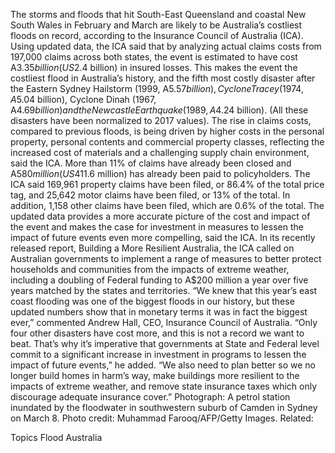 The storms and floods that hit South-East Queensland and coastal New South Wales in February and March are likely to be Australia’s costliest floods on record, according to the Insurance Council of Australia (ICA).
Using updated data, the ICA said that by analyzing actual claims costs from 197,000 claims across both states, the event is estimated to have cost A$3.35 billion (US$2.4 billion) in insured losses.
This makes the event the costliest flood in Australia’s history, and the fifth most costly disaster after the Eastern Sydney Hailstorm (1999, A$5.57 billion), Cyclone Tracey (1974, A$5.04 billion), Cyclone Dinah (1967, A$4.69 billion) and the Newcastle Earthquake (1989, A$4.24 billion). (All these disasters have been normalized to 2017 values).
The rise in claims costs, compared to previous floods, is being driven by higher costs in the personal property, personal contents and commercial property classes, reflecting the increased cost of materials and a challenging supply chain environment, said the ICA.
More than 11% of claims have already been closed and A$580 million (US$411.6 million) has already been paid to policyholders.
The ICA said 169,961 property claims have been filed, or 86.4% of the total price tag, and 25,642 motor claims have been filed, or 13% of the total. In addition, 1,158 other claims have been filed, which are 0.6% of the total.
The updated data provides a more accurate picture of the cost and impact of the event and makes the case for investment in measures to lessen the impact of future events even more compelling, said the ICA.
In its recently released report, Building a More Resilient Australia, the ICA called on Australian governments to implement a range of measures to better protect households and communities from the impacts of extreme weather, including a doubling of Federal funding to A$200 million a year over five years matched by the states and territories.
“We knew that this year’s east coast flooding was one of the biggest floods in our history, but these updated numbers show that in monetary terms it was in fact the biggest ever,” commented Andrew Hall, CEO, Insurance Council of Australia.
“Only four other disasters have cost more, and this is not a record we want to beat. That’s why it’s imperative that governments at State and Federal level commit to a significant increase in investment in programs to lessen the impact of future events,” he added.
“We also need to plan better so we no longer build homes in harm’s way, make buildings more resilient to the impacts of extreme weather, and remove state insurance taxes which only discourage adequate insurance cover.”
Photograph: A petrol station inundated by the floodwater in southwestern suburb of Camden in Sydney on March 8. Photo credit: Muhammad Farooq/AFP/Getty Images.
Related:

Topics
Flood
Australia
